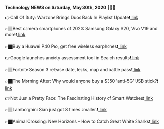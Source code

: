 <b>Technology NEWS on Saturday, May 30th, 2020</b> 📡📡📡 

👉Call Of Duty: Warzone Brings Duos Back In Playlist Update❗️<a href='https://techblock.club/?p=5069'> link</a>

👉🏽Best camera smartphones of 2020: Samsung Galaxy S20, Vivo V19 and more❗️<a href='https://techblock.club/?p=5071'> link</a>

👉🏿Buy a Huawei P40 Pro, get free wireless earphones❗️<a href='https://techblock.club/?p=5073'> link</a>

👉Google launches anxiety assessment tool in Search results❗️<a href='https://techblock.club/?p=5075'> link</a>

👉🏽Fortnite Season 3 release date, leaks, map and battle pass❗️<a href='https://techblock.club/?p=5077'> link</a>

👉🏿The Morning After: Why would anyone buy a $350 'anti-5G' USB stick?❗️<a href='https://techblock.club/?p=5079'> link</a>

👉Not Just a Pretty Face: The Fascinating History of Smart Watches❗️<a href='https://techblock.club/?p=5081'> link</a>

👉🏽Lamborghini Sian just got 8 times smaller.❗️<a href='https://techblock.club/?p=5083'> link</a>

👉🏿Animal Crossing: New Horizons – How to Catch Great White Sharks❗️<a href='https://techblock.club/?p=5085'> link</a>

